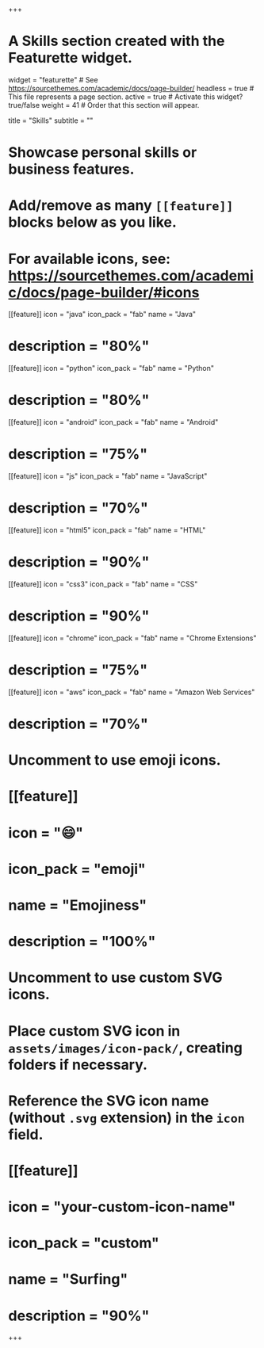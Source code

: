 +++
# A Skills section created with the Featurette widget.
widget = "featurette"  # See https://sourcethemes.com/academic/docs/page-builder/
headless = true  # This file represents a page section.
active = true  # Activate this widget? true/false
weight = 41  # Order that this section will appear.

title = "Skills"
subtitle = ""

# Showcase personal skills or business features.
# 
# Add/remove as many `[[feature]]` blocks below as you like.
# 
# For available icons, see: https://sourcethemes.com/academic/docs/page-builder/#icons

  
[[feature]]
  icon = "java"
  icon_pack = "fab"
  name = "Java"
# description = "80%"  
  
[[feature]]
  icon = "python"
  icon_pack = "fab"
  name = "Python"
# description = "80%"
 
[[feature]]
  icon = "android"
  icon_pack = "fab"
  name = "Android"
# description = "75%"

[[feature]]
  icon = "js"
  icon_pack = "fab"
  name = "JavaScript"
#  description = "70%"

[[feature]]
  icon = "html5"
  icon_pack = "fab"
  name = "HTML"
#  description = "90%"

[[feature]]
  icon = "css3"
  icon_pack = "fab"
  name = "CSS"
#  description = "90%"

[[feature]]
  icon = "chrome"
  icon_pack = "fab"
  name = "Chrome Extensions"
#  description = "75%"

[[feature]]
  icon = "aws"
  icon_pack = "fab"
  name = "Amazon Web Services"
#  description = "70%"




# Uncomment to use emoji icons.
# [[feature]]
#  icon = ":smile:"
#  icon_pack = "emoji"
#  name = "Emojiness"
#  description = "100%"  

# Uncomment to use custom SVG icons.
# Place custom SVG icon in `assets/images/icon-pack/`, creating folders if necessary.
# Reference the SVG icon name (without `.svg` extension) in the `icon` field.
# [[feature]]
#  icon = "your-custom-icon-name"
#  icon_pack = "custom"
#  name = "Surfing"
#  description = "90%"

+++
